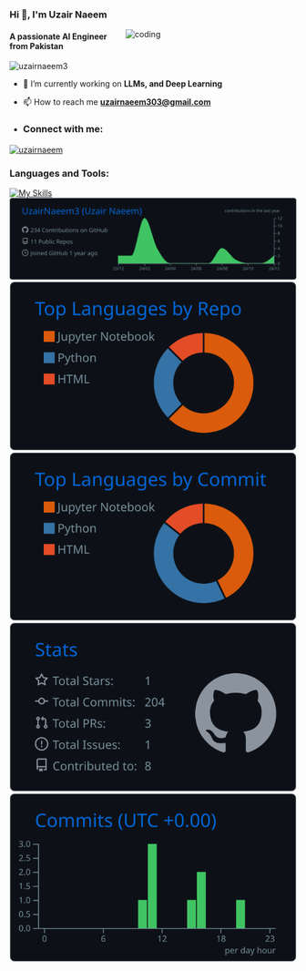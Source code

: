 <h3 align="left">Hi 👋, I'm Uzair Naeem</h1>

<img align="right" alt="coding" width="300" src="https://camo.githubusercontent.com/4d9f5ecceb711eec6e2018f38a5677dc657c9738d4a65ba3b928c41c0a45b439/68747470733a2f2f6d69726f2e6d656469756d2e636f6d2f6d61782f313336302f302a37513379765349765f7430696f4a2d5a2e676966" />

<h4 align="left">A passionate AI Engineer from Pakistan</h3>

<p align="left"> <img src="https://komarev.com/ghpvc/?username=uzairnaeem3&label=Profile%20views&color=0e75b6&style=flat" alt="uzairnaeem3" /> </p>

- 🔭 I’m currently working on **LLMs, and Deep Learning**
  
- 📫 How to reach me **uzairnaeem303@gmail.com**

- <h3 align="left">Connect with me:</h3>
<p align="left">
<a href="https://linkedin.com/in/uzairnaeem" target="blank"><img align="center" src="https://raw.githubusercontent.com/rahuldkjain/github-profile-readme-generator/master/src/images/icons/Social/linked-in-alt.svg" alt="uzairnaeem" height="30" width="40" /></a>
</p>

<h3 align="left">Languages and Tools:</h3>

[![My Skills](https://skillicons.dev/icons?i=arduino,django,fastapi,flask,git,gitlab,githubactions,gcp,aws,azure,linux,postgres,mysql,mongodb,docker,kubernetes,html,css,cpp,py,js,pytorch,tensorflow,opencv,sklearn,postman,kafka,raspberrypi,&perline=14)](https://skillicons.dev)
[![](https://raw.githubusercontent.com/UzairNaeem3/UzairNaeem3/master/profile-summary-card-output/github_dark/0-profile-details.svg)](https://github.com/vn7n24fzkq/github-profile-summary-cards)
[![](https://raw.githubusercontent.com/UzairNaeem3/UzairNaeem3/master/profile-summary-card-output/github_dark/1-repos-per-language.svg)](https://github.com/vn7n24fzkq/github-profile-summary-cards) [![](https://raw.githubusercontent.com/UzairNaeem3/UzairNaeem3/master/profile-summary-card-output/github_dark/2-most-commit-language.svg)](https://github.com/vn7n24fzkq/github-profile-summary-cards)
[![](https://raw.githubusercontent.com/UzairNaeem3/UzairNaeem3/master/profile-summary-card-output/github_dark/3-stats.svg)](https://github.com/vn7n24fzkq/github-profile-summary-cards) [![](https://raw.githubusercontent.com/UzairNaeem3/UzairNaeem3/master/profile-summary-card-output/github_dark/4-productive-time.svg)](https://github.com/vn7n24fzkq/github-profile-summary-cards)
